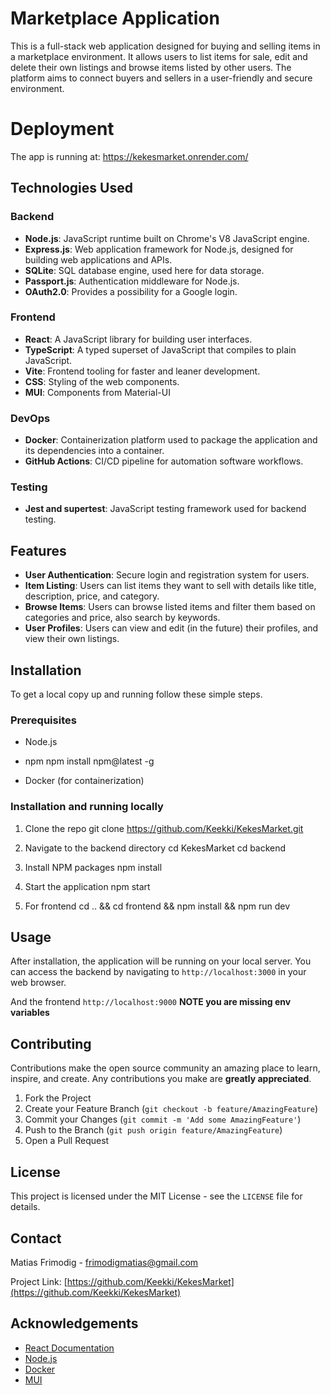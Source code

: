 # Marketplace Application

This is a full-stack web application designed for buying and selling items in a marketplace environment. It allows users to list items for sale, edit and delete their own listings and browse items listed by other users. The platform aims to connect buyers and sellers in a user-friendly and secure environment.

# Deployment

The app is running at: https://kekesmarket.onrender.com/

## Technologies Used

### Backend

- **Node.js**: JavaScript runtime built on Chrome's V8 JavaScript engine.
- **Express.js**: Web application framework for Node.js, designed for building web applications and APIs.
- **SQLite**: SQL database engine, used here for data storage.
- **Passport.js**: Authentication middleware for Node.js.
- **OAuth2.0**: Provides a possibility for a Google login.

### Frontend

- **React**: A JavaScript library for building user interfaces.
- **TypeScript**: A typed superset of JavaScript that compiles to plain JavaScript.
- **Vite**: Frontend tooling for faster and leaner development.
- **CSS**: Styling of the web components.
- **MUI**: Components from Material-UI

### DevOps

- **Docker**: Containerization platform used to package the application and its dependencies into a container.
- **GitHub Actions**: CI/CD pipeline for automation software workflows.

### Testing

- **Jest and supertest**: JavaScript testing framework used for backend testing.

## Features

- **User Authentication**: Secure login and registration system for users.
- **Item Listing**: Users can list items they want to sell with details like title, description, price, and category.
- **Browse Items**: Users can browse listed items and filter them based on categories and price, also search by keywords.
- **User Profiles**: Users can view and edit (in the future) their profiles, and view their own listings.

## Installation

To get a local copy up and running follow these simple steps.

### Prerequisites

- Node.js
- npm
  npm install npm@latest -g

- Docker (for containerization)

### Installation and running locally

1. Clone the repo
   git clone https://github.com/Keekki/KekesMarket.git

2. Navigate to the backend directory
   cd KekesMarket
   cd backend

3. Install NPM packages
   npm install

4. Start the application
   npm start

5. For frontend
   cd .. && cd frontend && npm install && npm run dev

## Usage

After installation, the application will be running on your local server. You can access the backend by navigating to `http://localhost:3000` in your web browser.

And the frontend `http://localhost:9000`
**NOTE you are missing env variables**

## Contributing

Contributions make the open source community an amazing place to learn, inspire, and create. Any contributions you make are **greatly appreciated**.

1. Fork the Project
2. Create your Feature Branch (`git checkout -b feature/AmazingFeature`)
3. Commit your Changes (`git commit -m 'Add some AmazingFeature'`)
4. Push to the Branch (`git push origin feature/AmazingFeature`)
5. Open a Pull Request

## License

This project is licensed under the MIT License - see the `LICENSE` file for details.

## Contact

Matias Frimodig - frimodigmatias@gmail.com

Project Link: [https://github.com/Keekki/KekesMarket](https://github.com/Keekki/KekesMarket)

## Acknowledgements

- [React Documentation](https://reactjs.org/)
- [Node.js](https://nodejs.org/)
- [Docker](https://www.docker.com/)
- [MUI](https://mui.com/)
